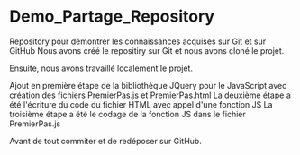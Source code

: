 # Demo_Partage_Repository
Repository pour démontrer les connaissances acquises sur Git et sur GitHub
Nous avons créé le repositiry sur Git et nous avons cloné le projet.

Ensuite, nous avons travaillé localement le projet.

Ajout en première étape de la bibliothèque JQuery pour le JavaScript avec création des fichiers PremierPas.js et PremierPas.html
La deuxième étape a été l'écriture du code du fichier HTML avec appel d'une fonction JS
La troisième étape a été le codage de la fonction JS dans le fichier PremierPas.js

Avant de tout commiter et de redéposer sur GitHub.
